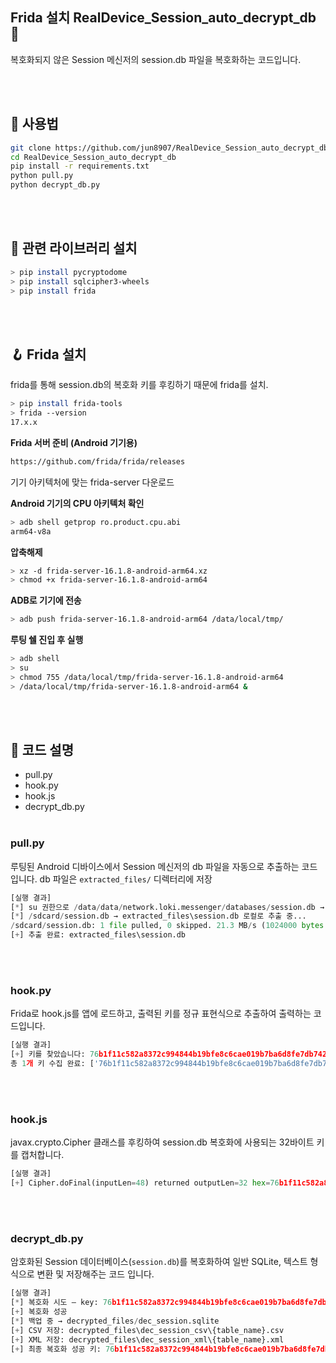 ## Frida 설치 RealDevice_Session_auto_decrypt_db 🔐

복호화되지 않은 Session 메신저의 session.db 파일을 복호화하는 코드입니다.

<br><br>

## 🧪 사용법

```bash
git clone https://github.com/jun8907/RealDevice_Session_auto_decrypt_db.git
cd RealDevice_Session_auto_decrypt_db
pip install -r requirements.txt
python pull.py
python decrypt_db.py
```

<br><br>

## 📖 관련 라이브러리 설치

```bash
> pip install pycryptodome
> pip install sqlcipher3-wheels
> pip install frida
```

<br><br>
## 🪝 Frida 설치
frida를 통해 session.db의 복호화 키를 후킹하기 때문에 frida를 설치.
```bash
> pip install frida-tools
> frida --version
17.x.x
```

**Frida 서버 준비 (Android 기기용)**
```bash
https://github.com/frida/frida/releases
```
기기 아키텍처에 맞는 frida-server 다운로드

**Android 기기의 CPU 아키텍처 확인**
```bash
> adb shell getprop ro.product.cpu.abi
arm64-v8a
```

**압축해제**
```bash
> xz -d frida-server-16.1.8-android-arm64.xz
> chmod +x frida-server-16.1.8-android-arm64
```

**ADB로 기기에 전송**
```bash
> adb push frida-server-16.1.8-android-arm64 /data/local/tmp/
```

**루팅 쉘 진입 후 실행**
```bash
> adb shell
> su
> chmod 755 /data/local/tmp/frida-server-16.1.8-android-arm64
> /data/local/tmp/frida-server-16.1.8-android-arm64 &
```

<br><br>

## 🔧 코드 설명

- pull.py
- hook.py
- hook.js
- decrypt_db.py
<br><br>
### pull.py

루팅된 Android 디바이스에서 Session 메신저의 db 파일을 자동으로 추출하는 코드입니다.
db 파일은 `extracted_files/` 디렉터리에 저장

```python
[실행 결과]
[*] su 권한으로 /data/data/network.loki.messenger/databases/session.db → /sdcard/session.db 복사 중...
[*] /sdcard/session.db → extracted_files\session.db 로컬로 추출 중...
/sdcard/session.db: 1 file pulled, 0 skipped. 21.3 MB/s (1024000 bytes in 0.046s)
[+] 추출 완료: extracted_files\session.db
```

<br><br>
### hook.py

Frida로 hook.js를 앱에 로드하고, 출력된 키를 정규 표현식으로 추출하여 출력하는 코드입니다.

```python
[실행 결과]
[+] 키를 찾았습니다: 76b1f11c582a8372c994844b19bfe8c6cae019b7ba6d8fe7db7422696ca981b0
총 1개 키 수집 완료: ['76b1f11c582a8372c994844b19bfe8c6cae019b7ba6d8fe7db7422696ca981b0']
```

<br><br>
### hook.js

javax.crypto.Cipher 클래스를 후킹하여 session.db 복호화에 사용되는 32바이트 키를 캡처합니다.

```python
[실행 결과]
[+] Cipher.doFinal(inputLen=48) returned outputLen=32 hex=76b1f11c582a8372c994844b19bfe8c6cae019b7ba6d8fe7db7422696ca981b0
```

<br><br>
### decrypt_db.py

암호화된 Session 데이터베이스(`session.db`)를 복호화하여 일반 SQLite, 텍스트 형식으로 변환 및 저장해주는 코드 입니다.

```python
[실행 결과]
[*] 복호화 시도 – key: 76b1f11c582a8372c994844b19bfe8c6cae019b7ba6d8fe7db7422696ca981b0
[+] 복호화 성공
[*] 백업 중 → decrypted_files/dec_session.sqlite
[+] CSV 저장: decrypted_files\dec_session_csv\{table_name}.csv
[+] XML 저장: decrypted_files\dec_session_xml\{table_name}.xml
[+] 최종 복호화 성공 키: 76b1f11c582a8372c994844b19bfe8c6cae019b7ba6d8fe7db7422696ca981b0
```
